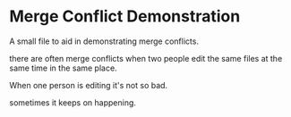 # Merge Conflict Demonstration

A small file to aid in demonstrating merge conflicts.

there are often merge conflicts when two people edit the same files at the same time in the same place.

When one person is editing it's not so bad.

sometimes it keeps on happening.
